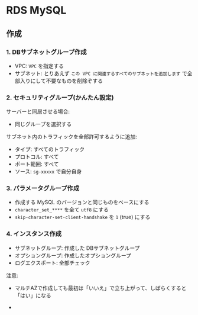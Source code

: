 # RDS MySQL


## 作成

### 1.  DBサブネットグループ作成

- VPC: `VPC` を指定する
- サブネット: とりあえず `この VPC に関連するすべてのサブネットを追加します` で全部入りにして不要なものを削除ぞする 

### 2. セキュリティグループ(かんたん設定)

サーバーと同居させる場合:

- 同じグループを選択する

サブネット内のトラフィックを全部許可するように追加:

- タイプ: すべてのトラフィック
- プロトコル: すべて
- ポート範囲: すべて
- ソース: `sg-xxxxx` で自分自身


### 3. パラメータグループ作成

- 作成する MySQL のバージョンと同じものをベースにする
- `character_set_****` を全て `utf8` にする
- `skip-character-set-client-handshake` を `1` (true) にする

### 4. インスタンス作成

- サブネットグループ: 作成した DBサブネットグループ
- オプショングループ: 作成したオプショングループ
- ログエクスポート: 全部チェック

注意:

- マルチAZで作成しても最初は「いいえ」で立ち上がって、しばらくすると「はい」になる


- 